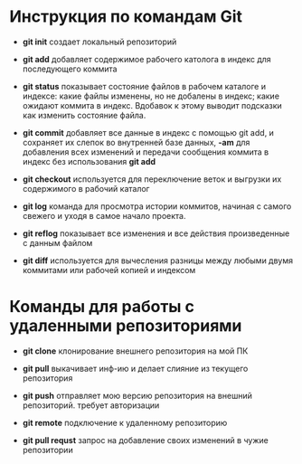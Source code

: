 # Инструкция по командам Git

* **git init** создает локальный репозиторий

* **git add** добавляет содержимое рабочего католога в индекс для последующего коммита

* **git status** показывает состояние файлов в рабочем каталоге и индексе: какие файлы изменены, но не добалены в индекс; какие ожидают коммита в индекс. Вдобавок к этому выводит подсказки как изменить состояние файла.

* **git commit** добавляет все данные в индекс с помощью git add, и сохраняет их слепок во внутренней базе данных, **-am**  для добавления всех изменений и передачи сообщения коммита в индекс без использования **git add**

* **git checkout** используется для переключение веток и выгрузки их содержимого в рабочий каталог

* **git log** команда для просмотра истории коммитов, начиная с самого свежего и уходя в самое начало проекта.

* **git reflog** показывает все изменения и все действия произведенные с данным файлом

* **git diff** используется для вычесления разницы между любыми двумя коммитами или рабочей копией и индексом 

# Команды для работы с удаленными репозиториями

* **git clone** клонирование внешнего репозитория на мой ПК

* **git pull** выкачивает инф-ию и делает слияние из текущего репозитория

* **git push** отправляет мою версию репозитория на внешний репозиторий. требует авторизации

* **git remote** подключение к удаленному репозиторию

* **git pull requst** запрос на добавление своих изменений в чужие репозитории